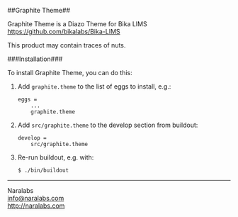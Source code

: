 ##Graphite Theme##

Graphite Theme is a Diazo Theme for Bika LIMS https://github.com/bikalabs/Bika-LIMS

This product may contain traces of nuts.


###Installation###

To install Graphite Theme, you can do this:

1. Add ``graphite.theme`` to the list of eggs to install, e.g.:

    ```
    eggs =
        ...
        graphite.theme
    ```

2. Add ``src/graphite.theme`` to the develop section from buildout:

    ```
    develop = 
        src/graphite.theme
    ```

3. Re-run buildout, e.g. with:

    ```sh
    $ ./bin/buildout
    ```

***

Naralabs  
info@naralabs.com  
http://naralabs.com  
